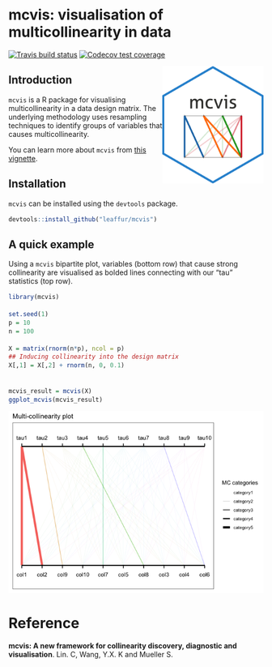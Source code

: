 
# mcvis: visualisation of multicollinearity in data

[![Travis build
status](https://travis-ci.org/kevinwang09/mcvis.svg?branch=master)](https://travis-ci.org/kevinwang09/mcvis)
[![Codecov test
coverage](https://codecov.io/gh/kevinwang09/mcvis/branch/master/graph/badge.svg)](https://codecov.io/gh/kevinwang09/mcvis?branch=master)

<img src="inst/mcvis_logo.png" align="right" width="200" />

## Introduction

`mcvis` is a R package for visualising multicollinearity in a data
design matrix. The underlying methodology uses resampling techniques to
identify groups of variables that causes multicollinearity.

You can learn more about `mcvis` from [this
vignette](https://leaffur.github.io/mcvis/articles/mcvis.html).

## Installation

`mcvis` can be installed using the `devtools` package.

``` r
devtools::install_github("leaffur/mcvis")
```

## A quick example

Using a `mcvis` bipartite plot, variables (bottom row) that cause strong
collinearity are visualised as bolded lines connecting with our “tau”
statistics (top row).

``` r
library(mcvis)

set.seed(1)
p = 10
n = 100

X = matrix(rnorm(n*p), ncol = p)
## Inducing collinearity into the design matrix
X[,1] = X[,2] + rnorm(n, 0, 0.1) 


mcvis_result = mcvis(X)
ggplot_mcvis(mcvis_result)
```

![](README_files/figure-gfm/unnamed-chunk-2-1.png)<!-- -->

# Reference

**mcvis: A new framework for collinearity discovery, diagnostic and
visualisation**. Lin. C, Wang, Y.X. K and Mueller S.
